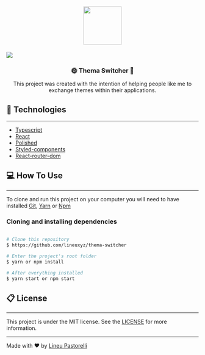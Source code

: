 <h1 align="center"><img style="width: 100px;" src="./github/Night_Mode_Moon_Dark_Effect-512.png" />
</h1>

<a style="text-decoration: none;" href="https://www.linkedin.com/in/lineu-pastorelli-5165a7186/" >
<img src="https://img.shields.io/badge/made%20by-Lineu%20Pastorelli-brightgreen"/>
</a>

<h3 style="text-align: center">🌞 Thema Switcher 🌛</h3>

<p style="text-align: center;">This project was created with the intention of helping people like me to exchange themes within their applications.
</p>


## 💾 Technologies 
---
* [Typescript](https://www.typescriptlang.org/docs/home.html)
* [React](https://reactjs.org/docs/getting-started.html)
* [Polished](https://polished.js.org/docs/)
* [Styled-components](https://styled-components.com/)
* [React-router-dom](https://reacttraining.com/react-router/web/guides/quick-start)

## 💻 How To Use
---
To clone and run this project on your computer you will need to have installed [Git](https://git-scm.com/downloads), [Yarn](https://classic.yarnpkg.com/en/docs/install/) or [Npm](https://nodejs.org/en/download/)

### Cloning and installing dependencies

```bash

# Clone this repository
$ https://github.com/lineuxyz/thema-switcher

# Enter the project's root folder
$ yarn or npm install

# After everything installed
$ yarn start or npm start

```

## 📋 License
---
This project is under the MIT license. See the [LICENSE](./LICENSE) for more information.

---
Made with ❤️ by [Lineu Pastorelli](https://www.linkedin.com/in/lineu-pastorelli-5165a7186/)